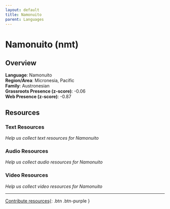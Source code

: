```yaml
---
layout: default
title: Namonuito
parent: Languages
---
```


# Namonuito (nmt)

## Overview

**Language**: Namonuito  
**Region/Area**: Micronesia, Pacific  
**Family**: Austronesian  
**Grassroots Presence (z-score)**: -0.06  
**Web Presence (z-score)**: -0.87  

## Resources

### Text Resources
*Help us collect text resources for Namonuito*

### Audio Resources
*Help us collect audio resources for Namonuito*

### Video Resources
*Help us collect video resources for Namonuito*

---

[Contribute resources](https://forms.office.com/e/1SfLJx3u1r){: .btn .btn-purple }
